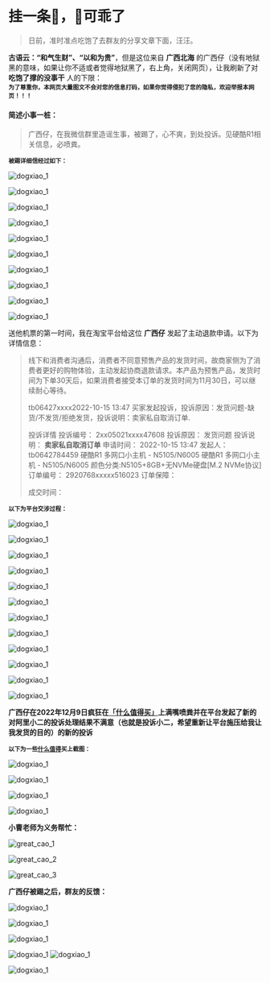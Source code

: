 # 挂一条🐶，🐶可乖了

> 日前，准时准点吃饱了去群友的分享文章下面，汪汪。

**古语云：“和气生财”、“以和为贵”**，但是这位来自 **广西北海** 的广西仔（没有地狱黑的意味，如果让你不适或者觉得地狱黑了，右上角，关闭网页），让我刷新了对 **吃饱了撑的没事干** 人的下限：<br>**<small>为了尊重你，本网页大量图文不会对您的信息打码，如果你觉得侵犯了您的隐私，欢迎举报本网页！！！</small>**

#### 简述小事一桩：

> 广西仔，在我微信群里造谣生事，被踢了，心不爽，到处投诉。见硬酷R1相关信息，必喷粪。

**<small>被踢详细信经过如下：</small>**

![dogxiao_1](https://github.com/KoolCore/ikoolcore/blob/main/docs/images/dogxiao/dogxiao_1.png)

![dogxiao_1](https://github.com/KoolCore/ikoolcore/blob/main/docs/images/dogxiao/dogxiao_2.png)

![dogxiao_1](https://github.com/KoolCore/ikoolcore/blob/main/docs/images/dogxiao/dogxiao_2.png)

![dogxiao_1](https://github.com/KoolCore/ikoolcore/blob/main/docs/images/dogxiao/dogxiao_4.png)

![dogxiao_1](https://github.com/KoolCore/ikoolcore/blob/main/docs/images/dogxiao/dogxiao_3.png)

![dogxiao_1](https://github.com/KoolCore/ikoolcore/blob/main/docs/images/dogxiao/dogxiao_6.png)

![dogxiao_1](https://github.com/KoolCore/ikoolcore/blob/main/docs/images/dogxiao/dogxiao_7.png)

![dogxiao_1](https://github.com/KoolCore/ikoolcore/blob/main/docs/images/dogxiao/dogxiao_8.png)

![dogxiao_1](https://github.com/KoolCore/ikoolcore/blob/main/docs/images/dogxiao/dogxiao_9.png)

![dogxiao_1](https://github.com/KoolCore/ikoolcore/blob/main/docs/images/dogxiao/dogxiao_10.png)

送他机票的第一时间，我在淘宝平台给这位 **广西仔** 发起了主动退款申请。以下为详情信息：

> 线下和消费者沟通后，消费者不同意预售产品的发货时间，故商家侧为了消费者更好的购物体验，主动发起协商退款请求。本产品为预售产品，发货时间为下单30天后，如果消费者接受本订单的发货时间为11月30日，可以继续耐心等待。
>
> tb06427xxxx2022-10-15 13:47
> 买家发起投诉，投诉原因：发货问题-缺货/不发货/拒绝发货，投诉说明：卖家私自取消订单.
>
> 投诉详情 
> 投诉编号：
> 2xx05021xxxx47608
> 投诉原因：
> 发货问题
> 投诉说明：
> **卖家私自取消订单**
> 申请时间：
> 2022-10-15 13:47
> 发起人：
> tb0642784459
> 硬酷R1 多网口小主机 - N5105/N6005
> 硬酷R1 多网口小主机 - N5105/N6005
> 颜色分类:N5105+8GB+无NVMe硬盘[M.2 NVMe协议]
> 订单编号：
> 2920768xxxxx516023
> 订单保障：
>
> 成交时间：

**<small>以下为平台交涉过程：</small>**

![dogxiao_1](https://github.com/KoolCore/ikoolcore/blob/main/docs/images/dogxiao/dogxiao_11.png)

![dogxiao_1](https://github.com/KoolCore/ikoolcore/blob/main/docs/images/dogxiao/dogxiao_12.png)

![dogxiao_1](https://github.com/KoolCore/ikoolcore/blob/main/docs/images/dogxiao/dogxiao_13.png)

![dogxiao_1](https://github.com/KoolCore/ikoolcore/blob/main/docs/images/dogxiao/dogxiao_14.png)

![dogxiao_1](https://github.com/KoolCore/ikoolcore/blob/main/docs/images/dogxiao/dogxiao_15.png)

![dogxiao_1](https://github.com/KoolCore/ikoolcore/blob/main/docs/images/dogxiao/dogxiao_16.png)

![dogxiao_1](https://github.com/KoolCore/ikoolcore/blob/main/docs/images/dogxiao/dogxiao_17.png)

![dogxiao_1](https://github.com/KoolCore/ikoolcore/blob/main/docs/images/dogxiao/dogxiao_18.png)

![dogxiao_1](https://github.com/KoolCore/ikoolcore/blob/main/docs/images/dogxiao/dogxiao_19.png)

![dogxiao_1](https://github.com/KoolCore/ikoolcore/blob/main/docs/images/dogxiao/dogxiao_20.png)

![dogxiao_1](https://github.com/KoolCore/ikoolcore/blob/main/docs/images/dogxiao/dogxiao_21.png)

![dogxiao_1](https://github.com/KoolCore/ikoolcore/blob/main/docs/images/dogxiao/dogxiao_22.png)

**广西仔在2022年12月9日疯狂在[「什么值得买」](https://post.smzdm.com/p/a7ndo0m9/)上满嘴喷粪并在平台发起了新的对阿里小二的投诉处理结果不满意（也就是投诉小二，希望重新让平台施压给我让我发货的目的）的新的投诉**

**<small>以下为一些[什么值得](https://post.smzdm.com/p/a7ndo0m9/)买上截图：</small>**

![dogxiao_1](https://github.com/KoolCore/ikoolcore/blob/main/docs/images/dogxiao/dogxiao_23.png)



![dogxiao_1](https://github.com/KoolCore/ikoolcore/blob/main/docs/images/dogxiao/dogxiao_24.png)

![dogxiao_1](https://github.com/KoolCore/ikoolcore/blob/main/docs/images/dogxiao/dogxiao_25.png)

![dogxiao_1](https://github.com/KoolCore/ikoolcore/blob/main/docs/images/dogxiao/dogxiao_26.png)

**小曹老师为义务帮忙：**

![great_cao_1](https://github.com/KoolCore/ikoolcore/blob/main/docs/images/dogxiao/great_cao_1.jpg)

![great_cao_2](https://github.com/KoolCore/ikoolcore/blob/main/docs/images/dogxiao/great_cao_2.png)

![great_cao_3](https://github.com/KoolCore/ikoolcore/blob/main/docs/images/dogxiao/great_cao_3.png)



**广西仔被踢之后，群友的反馈：**

![dogxiao_1](https://github.com/KoolCore/ikoolcore/blob/main/docs/images/dogxiao/dogxiao_27.jpeg)

![dogxiao_1](https://github.com/KoolCore/ikoolcore/blob/main/docs/images/dogxiao/dogxiao_30.png)

![dogxiao_1](https://github.com/KoolCore/ikoolcore/blob/main/docs/images/dogxiao/dogxiao_31.png)

![dogxiao_1](https://github.com/KoolCore/ikoolcore/blob/main/docs/images/dogxiao/dogxiao_32.png)
![dogxiao_1](https://github.com/KoolCore/ikoolcore/blob/main/docs/images/dogxiao/dogxiao_33.png)

![dogxiao_1](https://github.com/KoolCore/ikoolcore/blob/main/docs/images/dogxiao/dogxiao_35.png)